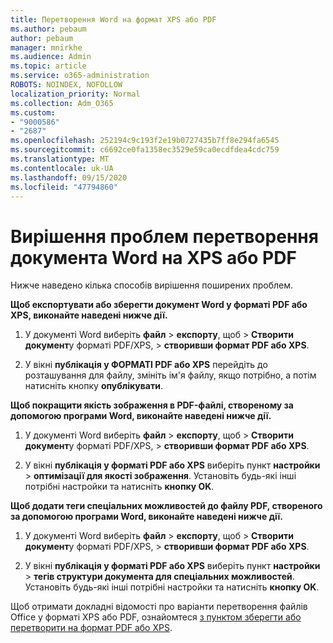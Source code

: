 ```yaml
---
title: Перетворення Word на формат XPS або PDF
ms.author: pebaum
author: pebaum
manager: mnirkhe
ms.audience: Admin
ms.topic: article
ms.service: o365-administration
ROBOTS: NOINDEX, NOFOLLOW
localization_priority: Normal
ms.collection: Adm_O365
ms.custom:
- "9000586"
- "2687"
ms.openlocfilehash: 252194c9c193f2e19b0727435b7ff8e294fa6545
ms.sourcegitcommit: c6692ce0fa1358ec3529e59ca0ecdfdea4cdc759
ms.translationtype: MT
ms.contentlocale: uk-UA
ms.lasthandoff: 09/15/2020
ms.locfileid: "47794860"
---
```

# <a name="resolve-issues-converting-a-word-document-to-xps-or-pdf"></a>Вирішення проблем перетворення документа Word на XPS або PDF

Нижче наведено кілька способів вирішення поширених проблем. 

**Щоб експортувати або зберегти документ Word у форматі PDF або XPS, виконайте наведені нижче дії.**

1. У документі Word виберіть **файл**  >  **експорту**, щоб  >  **Створити документ**у форматі PDF/XPS,  >  **створивши формат PDF або XPS**.

2. У вікні **публікація у ФОРМАТІ PDF або XPS** перейдіть до розташування для файлу, змініть ім'я файлу, якщо потрібно, а потім натисніть кнопку **опублікувати**.

**Щоб покращити якість зображення в PDF-файлі, створеному за допомогою програми Word, виконайте наведені нижче дії.**

1. У документі Word виберіть **файл**  >  **експорту**, щоб  >  **Створити документ**у форматі PDF/XPS,  >  **створивши формат PDF або XPS**.

2. У вікні **публікація у форматі PDF або XPS** виберіть пункт **настройки**  >  **оптимізації для якості зображення**. Установіть будь-які інші потрібні настройки та натисніть **кнопку OK**. 

**Щоб додати теги спеціальних можливостей до файлу PDF, створеного за допомогою програми Word, виконайте наведені нижче дії.**
 
1. У документі Word виберіть **файл**  >  **експорту**, щоб  >  **Створити документ**у форматі PDF/XPS,  >  **створивши формат PDF або XPS**.

2. У вікні **публікація у форматі PDF або XPS** виберіть пункт **настройки**  >  **тегів структури документа для спеціальних можливостей**. Установіть будь-які інші потрібні настройки та натисніть **кнопку OK**.

Щоб отримати докладні відомості про варіанти перетворення файлів Office у форматі XPS або PDF, ознайомтеся [з пунктом зберегти або перетворити на формат PDF або XPS](https://support.office.com/article/d85416c5-7d77-4fd6-a216-6f4bf7c7c110).